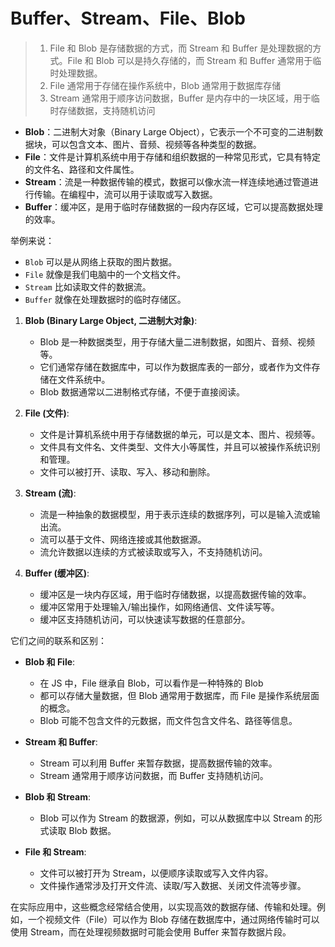 # Buffer、Stream、File、Blob

> 1. File 和 Blob 是存储数据的方式，而 Stream 和 Buffer 是处理数据的方式。File 和 Blob 可以是持久存储的，而 Stream 和 Buffer 通常用于临时处理数据。
> 2. File 通常用于存储在操作系统中，Blob 通常用于数据库存储
> 3. Stream 通常用于顺序访问数据，Buffer 是内存中的一块区域，用于临时存储数据，支持随机访问

-   **Blob**：二进制大对象（Binary Large Object），它表示一个不可变的二进制数据块，可以包含文本、图片、音频、视频等各种类型的数据。
-   **File**：文件是计算机系统中用于存储和组织数据的一种常见形式，它具有特定的文件名、路径和文件属性。
-   **Stream**：流是一种数据传输的模式，数据可以像水流一样连续地通过管道进行传输。在编程中，流可以用于读取或写入数据。
-   **Buffer**：缓冲区，是用于临时存储数据的一段内存区域，它可以提高数据处理的效率。

举例来说：

-   `Blob` 可以是从网络上获取的图片数据。
-   `File` 就像是我们电脑中的一个文档文件。
-   `Stream` 比如读取文件的数据流。
-   `Buffer` 就像在处理数据时的临时存储区。

1. **Blob (Binary Large Object, 二进制大对象)**:

    - Blob 是一种数据类型，用于存储大量二进制数据，如图片、音频、视频等。
    - 它们通常存储在数据库中，可以作为数据库表的一部分，或者作为文件存储在文件系统中。
    - Blob 数据通常以二进制格式存储，不便于直接阅读。

2. **File (文件)**:

    - 文件是计算机系统中用于存储数据的单元，可以是文本、图片、视频等。
    - 文件具有文件名、文件类型、文件大小等属性，并且可以被操作系统识别和管理。
    - 文件可以被打开、读取、写入、移动和删除。

3. **Stream (流)**:

    - 流是一种抽象的数据模型，用于表示连续的数据序列，可以是输入流或输出流。
    - 流可以基于文件、网络连接或其他数据源。
    - 流允许数据以连续的方式被读取或写入，不支持随机访问。

4. **Buffer (缓冲区)**:
    - 缓冲区是一块内存区域，用于临时存储数据，以提高数据传输的效率。
    - 缓冲区常用于处理输入/输出操作，如网络通信、文件读写等。
    - 缓冲区支持随机访问，可以快速读写数据的任意部分。

它们之间的联系和区别：

-   **Blob 和 File**:

    -   在 JS 中，File 继承自 Blob，可以看作是一种特殊的 Blob
    -   都可以存储大量数据，但 Blob 通常用于数据库，而 File 是操作系统层面的概念。
    -   Blob 可能不包含文件的元数据，而文件包含文件名、路径等信息。

-   **Stream 和 Buffer**:

    -   Stream 可以利用 Buffer 来暂存数据，提高数据传输的效率。
    -   Stream 通常用于顺序访问数据，而 Buffer 支持随机访问。

-   **Blob 和 Stream**:

    -   Blob 可以作为 Stream 的数据源，例如，可以从数据库中以 Stream 的形式读取 Blob 数据。

-   **File 和 Stream**:
    -   文件可以被打开为 Stream，以便顺序读取或写入文件内容。
    -   文件操作通常涉及打开文件流、读取/写入数据、关闭文件流等步骤。

在实际应用中，这些概念经常结合使用，以实现高效的数据存储、传输和处理。例如，一个视频文件（File）可以作为 Blob 存储在数据库中，通过网络传输时可以使用 Stream，而在处理视频数据时可能会使用 Buffer 来暂存数据片段。
